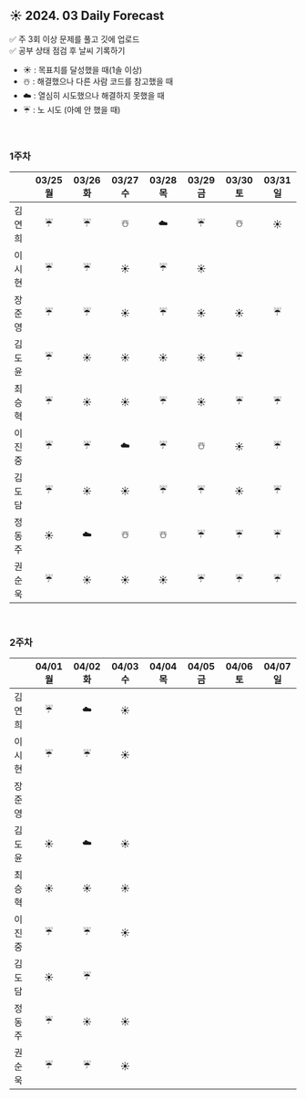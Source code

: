 ## ☀️ 2024. 03 Daily Forecast

✅ 주 3회 이상 문제를 풀고 깃에 업로드    
✅ 공부 상태 점검 후 날씨 기록하기 
- ☀️ : 목표치를 달성했을 때(1솔 이상)
- ☃️ : 해결했으나 다른 사람 코드를 참고했을 때
- ☁️ : 열심히 시도했으나 해결하지 못했을 때
- ☔ : 노 시도 (아예 안 했을 때)

<br>

### 1주차

  
|      | 03/25 월 | 03/26 화 | 03/27 수 | 03/28 목 | 03/29 금 | 03/30 토 | 03/31 일 |
|------|:-----:|:-----:|:-----:|:-----:|:-----:|:-----:|:-----:|
| 김연희 |☔|☔|☃️|☁️|☔|☃️|☀️|
| 이시현 | ☔|☔ |☀️ |☔ |☀️ | | |
| 장준영 |☔ |☔ |☀️| ☔|☀️ |☀️ |☔ |
| 김도윤 |☔ |☀️|☀️|☀️|☀️|☔| |
| 최승혁 |☔| ☀️     |  ☀️    |    ☔   |   ☀️   |    ☔  |  ☔    |
| 이진중 |☔|☔|☁️|☔|☃️|☀️|☔|
| 김도담 |☔ |☀️ |☀️ |☔ |☔ |☀️ |☔ |
| 정동주 |☀️ |☁️ | ☃️| ☃️|☔ |☔ |☔ |
| 권순욱 |☔ |☀️ |☀️ |☀️ |☔ |☔ |☔ |

<br>

### 2주차

  
|      | 04/01 월 | 04/02 화 | 04/03 수 | 04/04 목 | 04/05 금 | 04/06 토 | 04/07 일 |
|------|:-----:|:-----:|:-----:|:-----:|:-----:|:-----:|:-----:|
| 김연희 |☔|☁️|☀️| | | | |
| 이시현 | ☔|☔ |☀️ | | | | |
| 장준영 | | | | | | | |
| 김도윤 |☀️|☁️|☀️| | | | |
| 최승혁 | ☀️|☀️ |☀️ | | | | |
| 이진중 |☔|☔|  ☀️| | | | |
| 김도담 |☀️ |☔ | | | | | |
| 정동주 | ☔|☀️ | ☀️| | | | |
| 권순욱 |☔ |☔ |☀️ | | | | |

<br>


